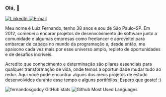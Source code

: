 ### Olá, 👋

<a href="https://bit.ly/2R83W6i" target="_blank">
<img src="https://img.shields.io/badge/-LinkedIn-blue?style=flat-square&logo=Linkedin&logoColor=white" alt="LinkedIn">
</a>

<a href="mailto:luizfernando.itpro@gmail.com" target="_blank">
<img src="https://img.shields.io/badge/-Gmail-c14438?style=flat-square&logo=Gmail&logoColor=white&link=mailto:luizfernando.itpro@gmail.com" alt="E-mail">
</a>

<p>

Meu nome é Luiz Fernando, tenho 38 anos e sou de São Paulo-SP. Em 2012, comecei a encarar projetos de desenvolvimento de software junto a comunidade e algumas empresas como freelancer e aproveitei para embarcar de cabeça no mundo da programação e, desde então, me apaixono cada vez mais por esse universo amplo, repleto de oportunidades e de desafios incríveis. 

Acredito que conhecimento e determinação são pilares essenciais para qualquer transformação de vida, onde temos a oportunidade mudar tudo ao redor. Aqui você pode encontrar alguns dos meus projetos de estudo desenvolvidos durante esse tempo e alguns portifólios. Espero que goste! :) 

</p>

![fernandosgodoy GitHub stats](https://github-readme-stats.vercel.app/api?username=fernandosgodoy&show_icons=true&count_private=true&theme=dark)
![Github Most Used Languages](https://github-readme-stats.vercel.app/api/top-langs/?username=fernandosgodoy&layout=compact&theme=dark)

<!--
**fernandosgodoy/fernandosgodoy** is a ✨ _special_ ✨ repository because its `README.md` (this file) appears on your GitHub profile.

Here are some ideas to get you started:

- 🔭 I’m currently working on ...
- 🌱 I’m currently learning ...
- 👯 I’m looking to collaborate on ...
- 🤔 I’m looking for help with ...
- 💬 Ask me about ...
- 📫 How to reach me: ...
- 😄 Pronouns: ...
- ⚡ Fun fact: ...
-->
